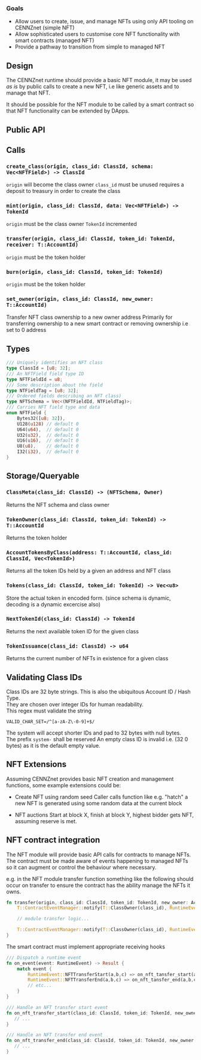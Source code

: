 ### Goals
- Allow users to create, issue, and manage NFTs using only API tooling on CENNZnet (simple NFT)
- Allow sophisticated users to customise core NFT functionality with smart contracts (managed NFT)
- Provide a pathway to transition from simple to managed NFT

## Design
The CENNZnet runtime should provide a basic NFT module, it may be used *as is* by public calls to create a new NFT, i.e like generic assets and to manage that NFT.  

It should be possible for the NFT module to be called by a smart contract so that NFT functionality can be extended by DApps.  

## Public API
## Calls
### `create_class(origin, class_id: ClassId, schema: Vec<NFTField>) -> ClassId`
`origin` will become the class owner
`class_id` must be unused
requires a deposit to treasury in order to create the class

### `mint(origin, class_id: ClassId, data: Vec<NFTField>) -> TokenId`
`origin` must be the class owner
`TokenId` incremented

### `transfer(origin, class_id: ClassId, token_id: TokenId, receiver: T::AccountId)`
`origin` must be the token holder

### `burn(origin, class_id: ClassId, token_id: TokenId)`
`origin` must be the token holder

### `set_owner(origin, class_id: ClassId, new_owner: T::AccountId)`
Transfer NFT class ownership to a new owner address
Primarily for transferring ownership to a new smart contract or removing ownership i.e set to 0 address

## Types
```rust
/// Uniquely identifies an NFT class
type ClassId = [u8; 32];
/// An NFTField field type ID
type NFTFieldId = u8;
/// Some description about the field
type NTFieldTag = [u8; 32];
/// Ordered fields describing an NFT class)
type NFTSchema = Vec<(NFTFieldId, NTFieldTag)>;
/// Carries NFT field type and data
enum NFTField {
    Bytes32([u8; 32]),
    U128(u128) // default 0
    U64(u64),  // default 0
    U32(u32),  // default 0
    U16(u16),  // default 0
    U8(u8),    // default 0
    I32(i32),  // default 0
}
```

## Storage/Queryable

### `ClassMeta(class_id: ClassId) -> (NFTSchema, Owner)` 
Returns the NFT schema and class owner  

### `TokenOwner(class_id: ClassId, token_id: TokenId) -> T::AccountId`
Returns the token holder

### `AccountTokensByClass(address: T::AccountId, class_id: ClassId, Vec<TokenId>)`
Returns all the token IDs held by a given an address and NFT class

### `Tokens(class_id: ClassId, token_id: TokenId) -> Vec<u8>`
Store the actual token in encoded form. (since schema is dynamic, decoding is a dynamic excercise also)

### `NextTokenId(class_id: ClassId) -> TokenId`
Returns the next available token ID for the given class

### `TokenIssuance(class_id: ClassId) -> u64`
Returns the current number of NFTs in existence for a given class

## Validating Class IDs
Class IDs are 32 byte strings. This is also the ubiquitous Account ID / Hash Type.  
They are chosen over integer IDs for human readability.  
This regex must validate the string
```regex
VALID_CHAR_SET=/^[a-zA-Z\-0-9]+$/
```
The system will accept shorter IDs and pad to 32 bytes with null bytes.  
The prefix `system-` shall be reserved
An empty class ID is invalid i.e. (32 0 bytes) as it is the default empty value.

## NFT Extensions
Assuming CENNZnet provides basic NFT creation and management functions, some example extensions could be:

- Create NFT using random seed
Caller calls function like e.g. "hatch" a new NFT is generated using some random data at the current block

- NFT auctions
Start at block X, finish at block Y, highest bidder gets NFT, assuming reserve is met.

## NFT contract integration
The NFT module will provide basic API calls for contracts to manage NFTs.
The contract must be made aware of events happening to managed NFTs so it can augment or control the behaviour where necessary.

e.g. in the NFT module transfer function something like the following should occur on transfer to ensure the contract has the ability manage the NFTs it owns.

```rust
fn transfer(origin, class_id: ClassId, token_id: TokenId, new_owner: AccountId) -> DispatchResult {
    T::ContractEventManager::notify(T::ClassOwner(class_id), RuntimeEvent::NFTTransferStart, class_id, token_id, new_owner)?;

    // module transfer logic...

    T::ContractEventManager::notify(T::ClassOwner(class_id), RuntimeEvent::NFTTransferEnd, class_id, token_id, new_owner)?;
}
```

The smart contract must implement appropriate receiving hooks
```rust
/// Dispatch a runtime event 
fn on_event(event: RuntimeEvent) -> Result {
    match event {
        RuntimeEvent::NFTTransferStart(a,b,c) => on_nft_tansfer_start(a,b,c),
        RuntimeEvent::NFTTransferEnd(a,b,c) => on_nft_tansfer_end(a,b,c),
        // etc...
    }
}

/// Handle an NFT transfer start event
fn on_nft_transfer_start(class_id: ClassId, token_id: TokenId, new_owner: AccountId) -> Result {
   // ...
}

/// Handle an NFT transfer end event
fn on_nft_transfer_end(class_id: ClassId, token_id: TokenId, new_owner: AccountId) -> Result {
   // ...
}
```
